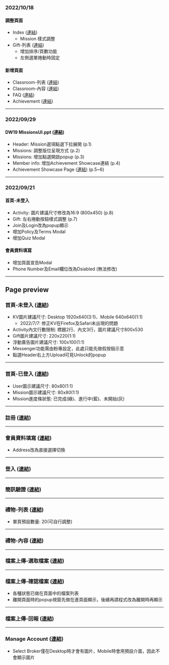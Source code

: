 ### 2022/10/18
#### 調整頁面
* Index (<a href="https://steking1207.github.io/dw19/index-logged.html" target="_blank">連結</a>)
    - Mission 樣式調整
* Gift-列表 (<a href="https://steking1207.github.io/dw19/gift-list.html" target="_blank">連結</a>)
    - 增加排序/頁數功能
    - 左側選單捲動時固定
#### 新增頁面
* Classroom-列表 (<a href="https://steking1207.github.io/dw19/classroom-list.html" target="_blank">連結</a>)
* Classroom-內容 (<a href="https://steking1207.github.io/dw19/classroom-list.html" target="_blank">連結</a>)
* FAQ (<a href="https://steking1207.github.io/dw19/faq.html" target="_blank">連結</a>)
* Achievement (<a href="https://steking1207.github.io/dw19/achievement-list.html" target="_blank">連結</a>)
---
### 2022/09/29
#### DW19 MissionsUI.ppt (<a href="https://steking1207.github.io/dw19/index-logged.html" target="_blank">連結</a>)
- Header: Mission選項點選下拉展開 (p.1)
- Missions: 調整版位呈現方式 (p.2)
- Missions: 增加點選開啟popup (p.3)
- Member info: 增加Achievement Showcase連結 (p.4)
- Achievement Showcase Page (<a href="https://www.figma.com/proto/931o3KOete1sZg8n2ulvBN/DW19?page-id=802%3A88024&node-id=803%3A87821&viewport=-4846%2C177%2C1&scaling=min-zoom" target="_blank">連結</a>)  (p.5~6)
---
### 2022/09/21
#### 首頁-未登入
- Activity: 圖片建議尺寸修改為16:9 (800x450)  (p.8)
- Gift: 左右捲動按鈕樣式調整 (p.7)
- Join及Login改為popup顯示
- 增加Policy及Terms Modal
- 增加Quiz Modal
#### 會員資料填寫
- 增加頁面宣告Modal
- Phone Number及Email欄位改為Dsiabled (無法修改)
---
## Page preview
### 首頁-未登入 (<a href="https://steking1207.github.io/dw19/index.html" target="_blank">連結</a>)
* KV圖片建議尺寸: Desktop 1920x640(3:1)、Mobile 640x640(1:1)
    - 2022/7/7: 修正KV在Firefox及Safari未出現的問題
* Activity內文行數限制: 標題2行、內文3行，圖片建議尺寸800x530
* Gift圖片建議尺寸: 220x220(1:1)
* 浮動廣告圖片建議尺寸: 100x100(1:1)
* Messenger功能需由粉專設定，此處只能先做假按鈕示意
* 點選Header右上方Upload可見Unlock的popup
---
### 首頁-已登入 (<a href="https://steking1207.github.io/dw19/index-logged.html" target="_blank">連結</a>)
* User圖示建議尺寸: 80x80(1:1)
* Mission圖示建議尺寸: 80x80(1:1)
* Mission進度條狀態: 已完成(綠)、進行中(藍)、未開始(灰)
---
### 註冊 (<a href="https://steking1207.github.io/dw19/regist.html" target="_blank">連結</a>)
---
### 會員資料填寫 (<a href="https://steking1207.github.io/dw19/regist-form.html" target="_blank">連結</a>)
* Address改為直接選擇切換
---
### 登入 (<a href="https://steking1207.github.io/dw19/login.html" target="_blank">連結</a>)
---
### 簡訊驗證 (<a href="https://steking1207.github.io/dw19/otp.html" target="_blank">連結</a>)
---
### 禮物-列表 (<a href="https://steking1207.github.io/dw19/gift-list.html" target="_blank">連結</a>)
* 單頁預設數量: 20(可自行調整)
---
### 禮物-內容 (<a href="https://steking1207.github.io/dw19/gift-detail.html" target="_blank">連結</a>)
---
### 檔案上傳-選取檔案 (<a href="https://steking1207.github.io/dw19/upload-file.html" target="_blank">連結</a>)
---
### 檔案上傳-確認檔案 (<a href="https://steking1207.github.io/dw19/upload-confirm.html" target="_blank">連結</a>)
* 各種狀態已做在頁面中的檔案列表
* 離開頁面時的popup視窗先做在進頁面顯示，後續再請程式改為離開時再顯示
---
### 檔案上傳-回報 (<a href="https://steking1207.github.io/dw19/upload-report.html" target="_blank">連結</a>)
---
### Manage Account (<a href="https://steking1207.github.io/dw19/account.html" target="_blank">連結</a>)
* Select Broker僅在Desktop時才會有圖片，Mobile時會用預設介面，因此不會顯示圖片